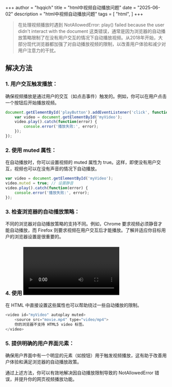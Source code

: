 +++
author = "hqqich"
title = "html中视频自动播放问题"
date = "2025-06-02"
description = "html中视频自动播放问题"
tags = [
    "html",
]
+++

> 在处理视频播放时遇到 NotAllowedError: play() failed because the user didn't interact with the document 这类错误，通常是因为浏览器的自动播放策略限制了在没有用户交互的情况下自动播放视频。从2018年开始，大部分现代浏览器都加强了对自动播放视频的限制，以改善用户体验和减少对用户注意力的干扰。

## 解决方法

### 1. 用户交互触发播放：

确保视频播放是通过用户的交互（如点击事件）触发的。例如，你可以在用户点击一个按钮后开始播放视频。

```javascript
document.getElementById('playButton').addEventListener('click', function() {
    var video = document.getElementById('myVideo');
    video.play().catch(function(error) {
        console.error('播放失败:', error);
    });
});
```

### 2. 使用 muted 属性：

在自动播放时，你可以设置视频的 muted 属性为 true。这样，即使没有用户交互，视频也可以在没有声音的情况下自动播放。

```javascript
var video = document.getElementById('myVideo');
video.muted = true; // 设置静音
video.play().catch(function(error) {
    console.error('播放失败:', error);
});
```

### 3. 检查浏览器的自动播放策略：

不同的浏览器对自动播放策略的支持不同。例如，Chrome 要求视频必须静音才能自动播放，而 Firefox 则要求视频在用户交互后才能播放。了解并适应你目标用户的浏览器设置是很重要的。

### 4. 使用 <video> 标签的 autoplay 和 muted 属性：

在 HTML 中直接设置这些属性也可以帮助绕过一些自动播放的限制。

```javascript
<video id="myVideo" autoplay muted>
    <source src="movie.mp4" type="video/mp4">
    你的浏览器不支持 HTML5 video 标签。
</video>
```

### 5. 提供明确的用户界面元素：

确保用户界面中有一个明显的元素（如按钮）用于触发视频播放，这有助于改善用户体验和满足浏览器的自动播放政策。

通过上述方法，你可以有效地解决因自动播放限制导致的 NotAllowedError 错误，并提升你的网页视频播放功能。
